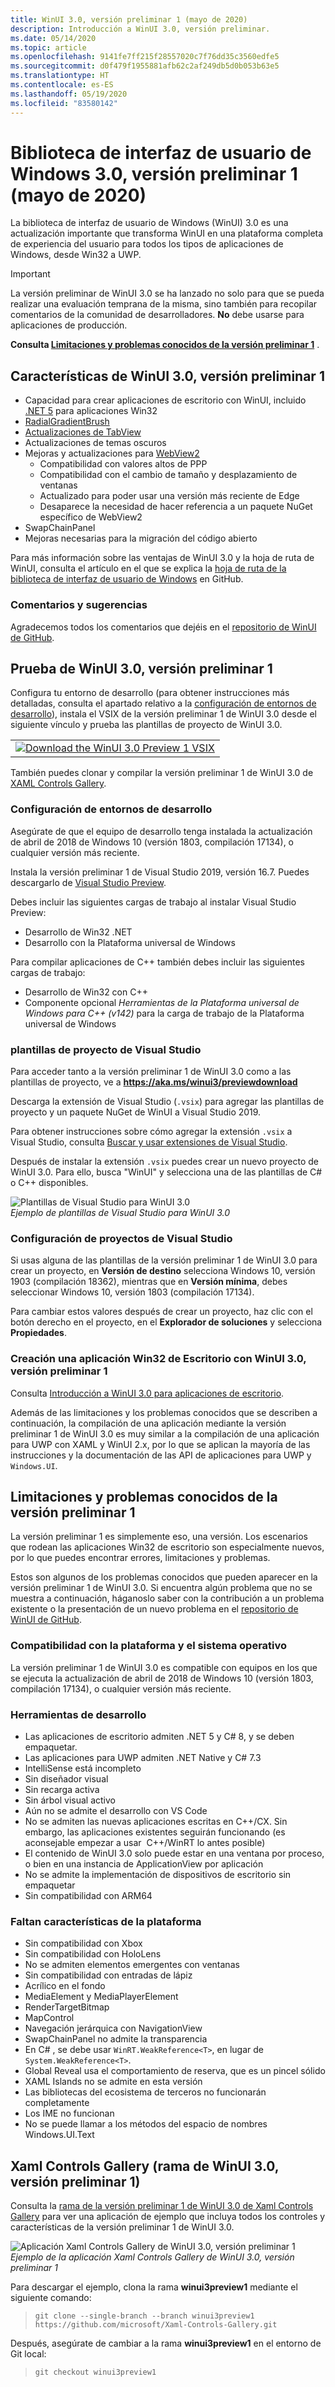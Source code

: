 ```yaml
---
title: WinUI 3.0, versión preliminar 1 (mayo de 2020)
description: Introducción a WinUI 3.0, versión preliminar.
ms.date: 05/14/2020
ms.topic: article
ms.openlocfilehash: 9141fe7ff215f28557020c7f76dd35c3560edfe5
ms.sourcegitcommit: d0f479f1955881afb62c2af249db5d0b053b63e5
ms.translationtype: HT
ms.contentlocale: es-ES
ms.lasthandoff: 05/19/2020
ms.locfileid: "83580142"
---
```

# <a name="windows-ui-library-30-preview-1-may-2020"></a>Biblioteca de interfaz de usuario de Windows 3.0, versión preliminar 1 (mayo de 2020)

La biblioteca de interfaz de usuario de Windows (WinUI) 3.0 es una actualización importante que transforma WinUI en una plataforma completa de experiencia del usuario para todos los tipos de aplicaciones de Windows, desde Win32 a UWP.

> [!Important]
> La versión preliminar de WinUI 3.0 se ha lanzado no solo para que se pueda realizar una evaluación temprana de la misma, sino también para recopilar comentarios de la comunidad de desarrolladores. **No** debe usarse para aplicaciones de producción.
>
> **Consulta [Limitaciones y problemas conocidos de la versión preliminar 1](#preview-1-limitations-and-known-issues)** .
## <a name="new-features-in-winui-30-preview-1"></a>Características de WinUI 3.0, versión preliminar 1

- Capacidad para crear aplicaciones de escritorio con WinUI, incluido [.NET 5](https://github.com/dotnet/core/tree/master/release-notes/5.0) para aplicaciones Win32
- [RadialGradientBrush](/windows/uwp/design/style/brushes#radial-gradient-brushes)
- [Actualizaciones de TabView](/windows/uwp/design/controls-and-patterns/tab-view)
- Actualizaciones de temas oscuros
- Mejoras y actualizaciones para [WebView2](https://docs.microsoft.com/microsoft-edge/hosting/webview2)
  - Compatibilidad con valores altos de PPP
  - Compatibilidad con el cambio de tamaño y desplazamiento de ventanas
  - Actualizado para poder usar una versión más reciente de Edge
  - Desaparece la necesidad de hacer referencia a un paquete NuGet específico de WebView2
- SwapChainPanel
- Mejoras necesarias para la migración del código abierto

Para más información sobre las ventajas de WinUI 3.0 y la hoja de ruta de WinUI, consulta el artículo en el que se explica la [hoja de ruta de la biblioteca de interfaz de usuario de Windows](https://github.com/microsoft/microsoft-ui-xaml/blob/master/docs/roadmap.md) en GitHub.

### <a name="provide-feedback-and-suggestions"></a>Comentarios y sugerencias

Agradecemos todos los comentarios que dejéis en el [repositorio de WinUI de GitHub](https://github.com/microsoft/microsoft-ui-xaml/issues/new/choose).

## <a name="try-winui-30-preview-1"></a>Prueba de WinUI 3.0, versión preliminar 1

Configura tu entorno de desarrollo (para obtener instrucciones más detalladas, consulta el apartado relativo a la [configuración de entornos de desarrollo](#configure-your-dev-environment)), instala el VSIX de la versión preliminar 1 de WinUI 3.0 desde el siguiente vínculo y prueba las plantillas de proyecto de WinUI 3.0.

<table>
<tr>
<td align="center">
<a href="https://aka.ms/winui3/previewdownload"><img src="images/downloadbuttontx.png" alt="Download the WinUI 3.0 Preview 1 VSIX"/></a>
<!--
<br/>
<a href="https://aka.ms/winui3/previewdownload">Download the WinUI 3.0 Preview 1 VSIX</a>
-->
</td>
</tr>
</table>

También puedes clonar y compilar la versión preliminar 1 de WinUI 3.0 de [XAML Controls Gallery](#xaml-controls-gallery-winui-30-preview-1-branch).

### <a name="configure-your-dev-environment"></a>Configuración de entornos de desarrollo

Asegúrate de que el equipo de desarrollo tenga instalada la actualización de abril de 2018 de Windows 10 (versión 1803, compilación 17134), o cualquier versión más reciente.

Instala la versión preliminar 1 de Visual Studio 2019, versión 16.7. Puedes descargarlo de [Visual Studio Preview](https://visualstudio.microsoft.com/vs/preview).

Debes incluir las siguientes cargas de trabajo al instalar Visual Studio Preview:

- Desarrollo de Win32 .NET
- Desarrollo con la Plataforma universal de Windows

Para compilar aplicaciones de C++ también debes incluir las siguientes cargas de trabajo:

- Desarrollo de Win32 con C++
- Componente opcional *Herramientas de la Plataforma universal de Windows para C++ (v142)* para la carga de trabajo de la Plataforma universal de Windows

### <a name="visual-studio-project-templates"></a>plantillas de proyecto de Visual Studio

Para acceder tanto a la versión preliminar 1 de WinUI 3.0 como a las plantillas de proyecto, ve a **https://aka.ms/winui3/previewdownload**

Descarga la extensión de Visual Studio (`.vsix`) para agregar las plantillas de proyecto y un paquete NuGet de WinUI a Visual Studio 2019.

Para obtener instrucciones sobre cómo agregar la extensión `.vsix` a Visual Studio, consulta [Buscar y usar extensiones de Visual Studio](https://docs.microsoft.com/visualstudio/ide/finding-and-using-visual-studio-extensions?view=vs-2019#install-without-using-the-manage-extensions-dialog-box).

Después de instalar la extensión `.vsix` puedes crear un nuevo proyecto de WinUI 3.0. Para ello, busca "WinUI" y selecciona una de las plantillas de C# o C++ disponibles.

![Plantillas de Visual Studio para WinUI 3.0](images/WinUI3Templates.png)<br/>
*Ejemplo de plantillas de Visual Studio para WinUI 3.0*

### <a name="visual-studio-project-configuration"></a>Configuración de proyectos de Visual Studio

Si usas alguna de las plantillas de la versión preliminar 1 de WinUI 3.0 para crear un proyecto, en **Versión de destino** selecciona Windows 10, versión 1903 (compilación 18362), mientras que en **Versión mínima**, debes seleccionar Windows 10, versión 1803 (compilación 17134).

Para cambiar estos valores después de crear un proyecto, haz clic con el botón derecho en el proyecto, en el **Explorador de soluciones** y selecciona **Propiedades**.

### <a name="creating-a-desktop-win32-app-with-winui-30-preview-1"></a>Creación una aplicación Win32 de Escritorio con WinUI 3.0, versión preliminar 1

Consulta [Introducción a WinUI 3.0 para aplicaciones de escritorio](get-started-winui3-for-desktop.md).

Además de las limitaciones y los problemas conocidos que se describen a continuación, la compilación de una aplicación mediante la versión preliminar 1 de WinUI 3.0 es muy similar a la compilación de una aplicación para UWP con XAML y WinUI 2.x, por lo que se aplican la mayoría de las instrucciones y la documentación de las API de aplicaciones para UWP y `Windows.UI`.

## <a name="preview-1-limitations-and-known-issues"></a>Limitaciones y problemas conocidos de la versión preliminar 1

La versión preliminar 1 es simplemente eso, una versión. Los escenarios que rodean las aplicaciones Win32 de escritorio son especialmente nuevos, por lo que puedes encontrar errores, limitaciones y problemas.

Estos son algunos de los problemas conocidos que pueden aparecer en la versión preliminar 1 de WinUI 3.0. Si encuentra algún problema que no se muestra a continuación, háganoslo saber con la contribución a un problema existente o la presentación de un nuevo problema en el [repositorio de WinUI de GitHub](https://github.com/microsoft/microsoft-ui-xaml/issues/new/choose).

### <a name="platform-and-os-support"></a>Compatibilidad con la plataforma y el sistema operativo

La versión preliminar 1 de WinUI 3.0 es compatible con equipos en los que se ejecuta la actualización de abril de 2018 de Windows 10 (versión 1803, compilación 17134), o cualquier versión más reciente.

### <a name="developer-tools"></a>Herramientas de desarrollo

- Las aplicaciones de escritorio admiten .NET 5 y C# 8, y se deben empaquetar.
- Las aplicaciones para UWP admiten .NET Native y C# 7.3
- IntelliSense está incompleto
- Sin diseñador visual
- Sin recarga activa
- Sin árbol visual activo
- Aún no se admite el desarrollo con VS Code
- No se admiten las nuevas aplicaciones escritas en C++/CX. Sin embargo, las aplicaciones existentes seguirán funcionando (es aconsejable empezar a usar  C++/WinRT lo antes posible)
- El contenido de WinUI 3.0 solo puede estar en una ventana por proceso, o bien en una instancia de ApplicationView por aplicación
- No se admite la implementación de dispositivos de escritorio sin empaquetar
- Sin compatibilidad con ARM64

### <a name="missing-platform-features"></a>Faltan características de la plataforma

- Sin compatibilidad con Xbox
- Sin compatibilidad con HoloLens
- No se admiten elementos emergentes con ventanas
- Sin compatibilidad con entradas de lápiz
- Acrílico en el fondo
- MediaElement y MediaPlayerElement
- RenderTargetBitmap
- MapControl
- Navegación jerárquica con NavigationView
- SwapChainPanel no admite la transparencia
- En C# , se debe usar `WinRT.WeakReference<T>`, en lugar de `System.WeakReference<T>`.
- Global Reveal usa el comportamiento de reserva, que es un pincel sólido
- XAML Islands no se admite en esta versión
- Las bibliotecas del ecosistema de terceros no funcionarán completamente
- Los IME no funcionan
- No se puede llamar a los métodos del espacio de nombres Windows.UI.Text
  
## <a name="xaml-controls-gallery-winui-30-preview-1-branch"></a>Xaml Controls Gallery (rama de WinUI 3.0, versión preliminar 1)

Consulta la [rama de la versión preliminar 1 de WinUI 3.0 de Xaml Controls Gallery](https://github.com/microsoft/Xaml-Controls-Gallery/tree/winui3preview1) para ver una aplicación de ejemplo que incluya todos los controles y características de la versión preliminar 1 de WinUI 3.0.

![Aplicación Xaml Controls Gallery de WinUI 3.0, versión preliminar 1](images/WinUI3XamlControlsGallery.png)<br/>
*Ejemplo de la aplicación Xaml Controls Gallery de WinUI 3.0, versión preliminar 1*

Para descargar el ejemplo, clona la rama **winui3preview1** mediante el siguiente comando:

> `git clone --single-branch --branch winui3preview1 https://github.com/microsoft/Xaml-Controls-Gallery.git`

Después, asegúrate de cambiar a la rama **winui3preview1** en el entorno de Git local:

> `git checkout winui3preview1`
